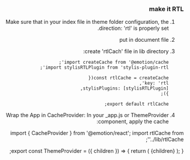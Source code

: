 ### make it RTL

1.  Make sure that in your index file in theme folder configuration, the direction: 'rtl' is properly set.

2.  put <Html lang="fa" dir='rtl'> in document file

3.  create 'rtlCach' file in lib directory:

        import createCache from '@emotion/cache';
        import stylisRTLPlugin from 'stylis-plugin-rtl';

        const rtlCache = createCache({
        key: 'rtl',
        stylisPlugins: [stylisRTLPlugin],
        });

        export default rtlCache;

4.  Wrap the App in CacheProvider:
    In your \_app.js or ThemeProvider component, apply the cache:

import { CacheProvider } from '@emotion/react';
import rtlCache from '../lib/rtlCache';

export const ThemeProvider = ({ children }) => {
return (
<CacheProvider value={rtlCache}>
{children}
</CacheProvider>
);
};
